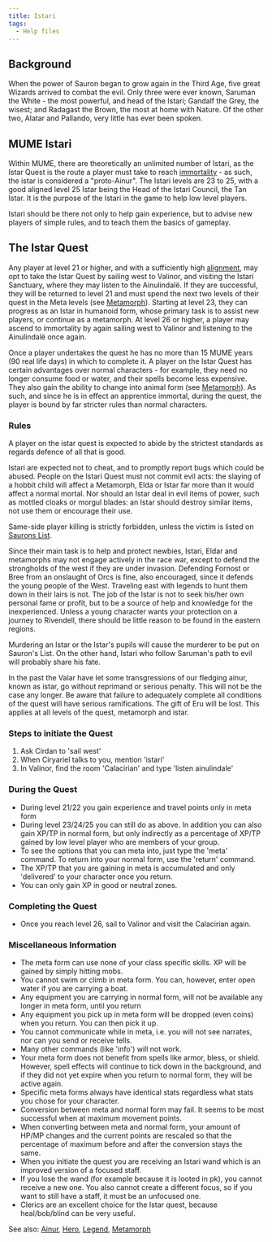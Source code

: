 ```yaml
---
title: Istari
tags:
  - Help files
---
```

## Background

When the power of Sauron began to grow again in the Third Age, five
great Wizards arrived to combat the evil. Only three were ever known,
Saruman the White - the most powerful, and head of the Istari; Gandalf
the Grey, the wisest; and Radagast the Brown, the most at home with
Nature. Of the other two, Alatar and Pallando, very little has ever been
spoken.

## MUME Istari

Within MUME, there are theoretically an unlimited number of Istari, as
the Istar Quest is the route a player must take to reach
[immortality](Ainur "wikilink") - as such, the istar is considered a
"proto-Ainur". The Istari levels are 23 to 25, with a good aligned level
25 Istar being the Head of the Istari Council, the Tan Istar. It is the
purpose of the Istari in the game to help low level players.

Istari should be there not only to help gain experience, but to advise
new players of simple rules, and to teach them the basics of gameplay.

## The Istar Quest

Any player at level 21 or higher, and with a sufficiently high
[alignment](alignment "wikilink"), may opt to take the Istar Quest by
sailing west to Valinor, and visiting the Istari Sanctuary, where they
may listen to the Ainulindalë. If they are successful, they will be
returned to level 21 and must spend the next two levels of their quest
in the Meta levels (see [Metamorph](Metamorph "wikilink")). Starting at
level 23, they can progress as an Istar in humanoid form, whose primary
task is to assist new players, or continue as a metamorph. At level 26
or higher, a player may ascend to immortality by again sailing west to
Valinor and listening to the Ainulindalë once again.

Once a player undertakes the quest he has no more than 15 MUME years (90
real life days) in which to complete it. A player on the Istar Quest has
certain advantages over normal characters - for example, they need no
longer consume food or water, and their spells become less expensive.
They also gain the ability to change into animal form (see
[Metamorph](Metamorph "wikilink")). As such, and since he is in effect
an apprentice immortal, during the quest, the player is bound by far
stricter rules than normal characters.

### Rules

A player on the istar quest is expected to abide by the strictest
standards as regards defence of all that is good.

Istari are expected not to cheat, and to promptly report bugs which
could be abused. People on the Istari Quest must not commit evil acts:
the slaying of a hobbit child will affect a Metamorph, Elda or Istar far
more than it would affect a normal mortal. Nor should an Istar deal in
evil items of power, such as mottled cloaks or morgul blades: an Istar
should destroy similar items, not use them or encourage their use.

Same-side player killing is strictly forbidden, unless the victim is
listed on [Saurons List](Saurons_List "wikilink").

Since their main task is to help and protect newbies, Istari, Eldar and
metamorphs may not engage actively in the race war, except to defend the
strongholds of the west if they are under invasion. Defending Fornost or
Bree from an onslaught of Orcs is fine, also encouraged, since it
defends the young people of the West. Traveling east with legends to
hunt them down in their lairs is not. The job of the Istar is not to
seek his/her own personal fame or profit, but to be a source of help and
knowledge for the inexperienced. Unless a young character wants your
protection on a journey to Rivendell, there should be little reason to
be found in the eastern regions.

Murdering an Istar or the Istar's pupils will cause the murderer to be
put on Sauron's List. On the other hand, Istari who follow Saruman's
path to evil will probably share his fate.

In the past the Valar have let some transgressions of our fledging
ainur, known as istar, go without reprimand or serious penalty. This
will not be the case any longer. Be aware that failure to adequately
complete all conditions of the quest will have serious ramifications.
The gift of Eru will be lost. This applies at all levels of the quest,
metamorph and istar.

### Steps to initiate the Quest

1.  Ask Cirdan to 'sail west'
2.  When Ciryariel talks to you, mention 'istari'
3.  In Valinor, find the room 'Calacirian' and type 'listen ainulindale'

### During the Quest

- During level 21/22 you gain experience and travel points only in meta
  form
- During level 23/24/25 you can still do as above. In addition you can
  also gain XP/TP in normal form, but only indirectly as a percentage of
  XP/TP gained by low level player who are members of your group.
- To see the options that you can meta into, just type the 'meta'
  command. To return into your normal form, use the 'return' command.
- The XP/TP that you are gaining in meta is accumulated and only
  'delivered' to your character once you return.
- You can only gain XP in good or neutral zones.

### Completing the Quest

- Once you reach level 26, sail to Valinor and visit the Calacirian
  again.

### Miscellaneous Information

<spoiler>

- The meta form can use none of your class specific skills. XP will be
  gained by simply hitting mobs.
- You cannot swim or climb in meta form. You can, however, enter open
  water if you are carrying a boat.
- Any equipment you are carrying in normal form, will not be available
  any longer in meta form, until you return
- Any equipment you pick up in meta form will be dropped (even coins)
  when you return. You can then pick it up.
- You cannot communicate while in meta, i.e. you will not see narrates,
  nor can you send or receive tells.
- Many other commands (like 'info') will not work.
- Your meta form does not benefit from spells like armor, bless, or
  shield. However, spell effects will continue to tick down in the
  background, and if they did not yet expire when you return to normal
  form, they will be active again.
- Specific meta forms always have identical stats regardless what stats
  you chose for your character.
- Conversion between meta and normal form may fail. It seems to be most
  successful when at maximum movement points.
- When converting between meta and normal form, your amount of HP/MP
  changes and the current points are rescaled so that the percentage of
  maximum before and after the conversion stays the same.
- When you initiate the quest you are receiving an Istari wand which is
  an improved version of a focused staff.
- If you lose the wand (for example because it is looted in pk), you
  cannot receive a new one. You also cannot create a different focus, so
  if you want to still have a staff, it must be an unfocused one.
- Clerics are an excellent choice for the Istar quest, because
  heal/bob/blind can be very useful.

</spoiler>

See also: [Ainur](Ainur "wikilink"), [Hero](Hero "wikilink"),
[Legend](Legend "wikilink"), [Metamorph](Metamorph "wikilink")
